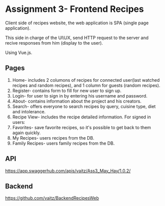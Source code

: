 # Assignment 3- Frontend Recipes

Client side of recipes website, the web application is SPA (single page application).

This side in charge of the UI\UX, send HTTP request to the server and recive responses from him (display to the user).

Using Vue.js.

## Pages

1. Home- includes 2 columons of recipes for connected user(last watched recipes and random recipes), and 1 column for guests (random recipes).
2. Register- contains form to fill for new user to sign up.
3. Login- for user to sign in by entering his username and password.
4. About- contains information about the project and his creators.
5. Search- offers everyone to search recipes by query, cuisine type, diet and intolerance.
6. Recipe View- includes the recipe detailed information.
For signed in users:
7. Favorites- save favorite recipes, so it's possible to get back to them again quickly.
8. My Recipes- users recipes from the DB.
9. Family Recipes- users family recipes from the DB.

## API
https://app.swaggerhub.com/apis/vaitz/Ass3_May_Hay/1.0.2/

## Backend

https://github.com/vaitz/BackendRecipesWeb
